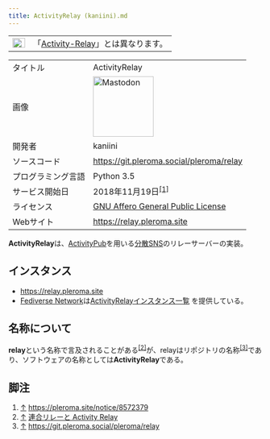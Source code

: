 ```yaml
---
title: ActivityRelay (kaniini).md
---
```

<div>

<div>

|                                                                                                                                                                                                                                                                                                                                                        |                                                                        |
|--------------------------------------------------------------------------------------------------------------------------------------------------------------------------------------------------------------------------------------------------------------------------------------------------------------------------------------------------------|------------------------------------------------------------------------|
| [<img src="/images/thumb/f/fb/Confusion_grey.svg/25px-Confusion_grey.svg.png" srcset="/images/thumb/f/fb/Confusion_grey.svg/38px-Confusion_grey.svg.png 1.5x, /images/thumb/f/fb/Confusion_grey.svg/50px-Confusion_grey.svg.png 2x" width="25" height="19" alt="曖昧さ回避" />](/%E3%83%95%E3%82%A1%E3%82%A4%E3%83%AB:Confusion_grey.svg "曖昧さ回避") | 「[Activity-Relay](/Activity-Relay "Activity-Relay")」とは異なります。 |

</div>

|                    |                                                                                                                                                                                                                                                                                                        |
|--------------------|--------------------------------------------------------------------------------------------------------------------------------------------------------------------------------------------------------------------------------------------------------------------------------------------------------|
| タイトル           | ActivityRelay                                                                                                                                                                                                                                                                                          |
| 画像               | [<img src="/images/thumb/0/00/Mastodon_logo.png/120px-Mastodon_logo.png" srcset="/images/thumb/0/00/Mastodon_logo.png/180px-Mastodon_logo.png 1.5x, /images/0/00/Mastodon_logo.png 2x" width="120" height="120" alt="Mastodon" />](/%E3%83%95%E3%82%A1%E3%82%A4%E3%83%AB:Mastodon_logo.png "Mastodon") |
| 開発者             | kaniini                                                                                                                                                                                                                                                                                                |
| ソースコード       | <a href="https://git.pleroma.social/pleroma/relay" rel="nofollow">https://git.pleroma.social/pleroma/relay</a>                                                                                                                                                                                         |
| プログラミング言語 | Python 3.5                                                                                                                                                                                                                                                                                             |
| サービス開始日     | 2018年11月19日<sup>[\[1\]](#cite_note-1)</sup>                                                                                                                                                                                                                                                         |
| ライセンス         | [GNU Affero General Public License](/GNU_Affero_General_Public_License "GNU Affero General Public License")                                                                                                                                                                                            |
| Webサイト          | <a href="https://relay.pleroma.site" rel="nofollow">https://relay.pleroma.site</a>                                                                                                                                                                                                                     |

  
**ActivityRelay**は、[ActivityPub](/ActivityPub "ActivityPub")を用いる[分散SNS](/%E5%88%86%E6%95%A3SNS "分散SNS")のリレーサーバーの実装。

## インスタンス

-   <a href="https://relay.pleroma.site" rel="nofollow">https://relay.pleroma.site</a>
-   [Fediverse Network](/Fediverse_Network "Fediverse Network")は<a href="https://fediverse.network/activityrelay" rel="nofollow">ActivityRelayインスタンス一覧</a> を提供している。

## 名称について

**relay**という名称で言及されることがある<sup>[\[2\]](#cite_note-2)</sup>が、relayはリポジトリの名称<sup>[\[3\]](#cite_note-3)</sup>であり、ソフトウェアの名称としては**ActivityRelay**である。

## 脚注

<div>

1.  [↑](#cite_ref-1) <a href="https://pleroma.site/notice/8572379" rel="nofollow">https://pleroma.site/notice/8572379</a>
2.  [↑](#cite_ref-2) <a href="https://blog.yukimochi.jp/2018/12/fediverse-with-relay.html" rel="nofollow">連合リレーと Activity Relay</a>
3.  [↑](#cite_ref-3) <a href="https://git.pleroma.social/pleroma/relay" rel="nofollow">https://git.pleroma.social/pleroma/relay</a>

</div>

</div>
